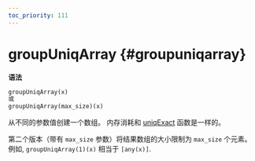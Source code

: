 ```yaml
---
toc_priority: 111
---
```


# groupUniqArray {#groupuniqarray}

**语法**

``` sql
groupUniqArray(x)
或
groupUniqArray(max_size)(x)
```

从不同的参数值创建一个数组。 内存消耗和 [uniqExact](../../../sql-reference/aggregate-functions/reference/uniqexact.md) 函数是一样的。

第二个版本（带有 `max_size` 参数）将结果数组的大小限制为 `max_size` 个元素。
例如, `groupUniqArray(1)(x)` 相当于 `[any(x)]`.
